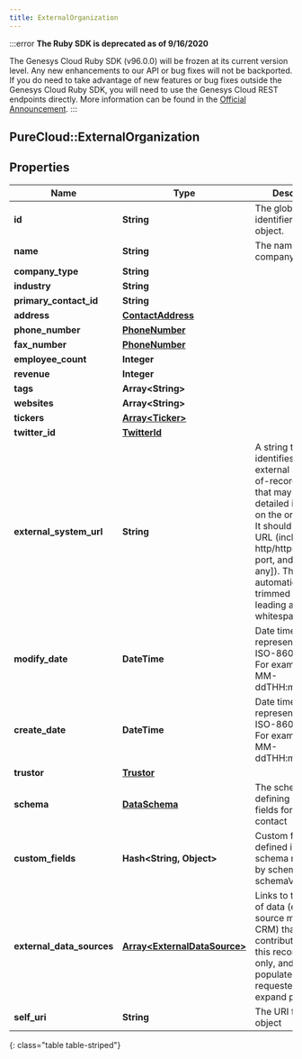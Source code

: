 ```yaml
---
title: ExternalOrganization
---
```


:::error
**The Ruby SDK is deprecated as of 9/16/2020**

The Genesys Cloud Ruby SDK (v96.0.0) will be frozen at its current version level. Any new enhancements to our API or bug fixes will not be backported. If you do need to take advantage of new features or bug fixes outside the Genesys Cloud Ruby SDK, you will need to use the Genesys Cloud REST endpoints directly. More information can be found in the [Official Announcement](https://developer.mypurecloud.com/forum/t/announcement-genesys-cloud-ruby-sdk-end-of-life/8850).
:::


## PureCloud::ExternalOrganization

## Properties

|Name | Type | Description | Notes|
|------------ | ------------- | ------------- | -------------|
| **id** | **String** | The globally unique identifier for the object. | [optional] |
| **name** | **String** | The name of the company. | |
| **company_type** | **String** |  | [optional] |
| **industry** | **String** |  | [optional] |
| **primary_contact_id** | **String** |  | [optional] |
| **address** | [**ContactAddress**](ContactAddress.html) |  | [optional] |
| **phone_number** | [**PhoneNumber**](PhoneNumber.html) |  | [optional] |
| **fax_number** | [**PhoneNumber**](PhoneNumber.html) |  | [optional] |
| **employee_count** | **Integer** |  | [optional] |
| **revenue** | **Integer** |  | [optional] |
| **tags** | **Array&lt;String&gt;** |  | [optional] |
| **websites** | **Array&lt;String&gt;** |  | [optional] |
| **tickers** | [**Array&lt;Ticker&gt;**](Ticker.html) |  | [optional] |
| **twitter_id** | [**TwitterId**](TwitterId.html) |  | [optional] |
| **external_system_url** | **String** | A string that identifies an external system-of-record resource that may have more detailed information on the organization. It should be a valid URL (including the http/https protocol, port, and path [if any]). The value is automatically trimmed of any leading and trailing whitespace. | [optional] |
| **modify_date** | **DateTime** | Date time is represented as an ISO-8601 string. For example: yyyy-MM-ddTHH:mm:ss.SSSZ | [optional] |
| **create_date** | **DateTime** | Date time is represented as an ISO-8601 string. For example: yyyy-MM-ddTHH:mm:ss.SSSZ | [optional] |
| **trustor** | [**Trustor**](Trustor.html) |  | [optional] |
| **schema** | [**DataSchema**](DataSchema.html) | The schema defining custom fields for this contact | [optional] |
| **custom_fields** | **Hash&lt;String, Object&gt;** | Custom fields defined in the schema referenced by schemaId and schemaVersion. | [optional] |
| **external_data_sources** | [**Array&lt;ExternalDataSource&gt;**](ExternalDataSource.html) | Links to the sources of data (e.g. one source might be a CRM) that contributed data to this record.  Read-only, and only populated when requested via expand param. | [optional] |
| **self_uri** | **String** | The URI for this object | [optional] |
{: class="table table-striped"}


